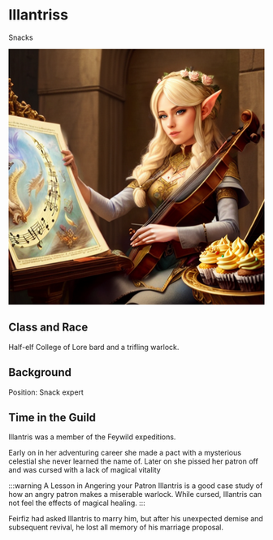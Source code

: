 # Illantriss

Snacks

![Illantris playing a guitar lute](Illantriss.png)

## Class and Race

Half-elf College of Lore bard and a trifling warlock.

## Background

Position: Snack expert

## Time in the Guild

Illantris was a member of the Feywild expeditions. 

Early on in her adventuring career she made a pact with a mysterious celestial she never learned the name of. Later on she pissed her patron off and was cursed with a lack of magical vitality

:::warning A Lesson in Angering your Patron
Illantris is a good case study of how an angry patron makes a miserable warlock. While cursed, Illantris can not feel the effects of magical healing. 
:::

Feirfiz had asked Illantris to marry him, but after his unexpected demise and subsequent revival, he lost all memory of his marriage proposal.
